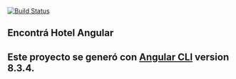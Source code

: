 [![Build Status](https://www.travis-ci.com/algo3-unsam/hoteles-angular-2019-carlosmaccarrone.svg?token=j2VAq74J3N5picrMhDy2&branch=master)](https://www.travis-ci.com/algo3-unsam/hoteles-angular-2019-carlosmaccarrone)

## Encontrá Hotel Angular 

## Este proyecto se generó con [Angular CLI](https://github.com/angular/angular-cli) version 8.3.4.